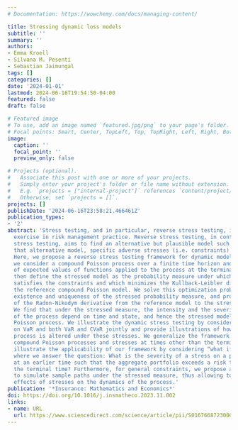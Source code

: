 ```yaml
---
# Documentation: https://wowchemy.com/docs/managing-content/

title: Stressing dynamic loss models
subtitle: ''
summary: ''
authors:
- Emma Kroell
- Silvana M. Pesenti
- Sebastian Jaimungal
tags: []
categories: []
date: '2024-01-01'
lastmod: 2024-06-16T19:54:50-04:00
featured: false
draft: false

# Featured image
# To use, add an image named `featured.jpg/png` to your page's folder.
# Focal points: Smart, Center, TopLeft, Top, TopRight, Left, Right, BottomLeft, Bottom, BottomRight.
image:
  caption: ''
  focal_point: ''
  preview_only: false

# Projects (optional).
#   Associate this post with one or more of your projects.
#   Simply enter your project's folder or file name without extension.
#   E.g. `projects = ["internal-project"]` references `content/project/deep-learning/index.md`.
#   Otherwise, set `projects = []`.
projects: []
publishDate: '2024-06-16T23:58:21.466461Z'
publication_types:
- '2'
abstract: 'Stress testing, and in particular, reverse stress testing, is a prominent
  exercise in risk management practice. Reverse stress testing, in contrast to (forward)
  stress testing, aims to find an alternative but plausible model such that under
  that alternative model, specific adverse stresses (i.e. constraints) are satisfied.
  Here, we propose a reverse stress testing framework for dynamic models. Specifically,
  we consider a compound Poisson process over a finite time horizon and stresses composed
  of expected values of functions applied to the process at the terminal time. We
  then define the stressed model as the probability measure under which the process
  satisfies the constraints and which minimizes the Kullback-Leibler divergence to
  the reference compound Poisson model. We solve this optimization problem, prove
  existence and uniqueness of the stressed probability measure, and provide a characterization
  of the Radon-Nikodym derivative from the reference model to the stressed model.
  We find that under the stressed measure, the intensity and the severity distribution
  of the process depend on time and state, and hence the stressed model is not a compound
  Poisson process. We illustrate the dynamic stress testing by considering stresses
  on VaR and both VaR and CVaR jointly and provide illustrations of how the stochastic
  process is altered under these stresses. We generalize the framework to multivariate
  compound Poisson processes and stresses at times other than the terminal time. We
  illustrate the applicability of our framework by considering “what if” scenarios,
  where we answer the question: What is the severity of a stress on a portfolio component
  at an earlier time such that the aggregate portfolio exceeds a risk threshold at
  the terminal time? Furthermore, for general constraints, we propose an algorithm
  to simulate sample paths under the stressed measure, thus allowing to compare the
  effects of stresses on the dynamics of the process.'
publication: '*Insurance: Mathematics and Economics*'
doi: https://doi.org/10.1016/j.insmatheco.2023.11.002
links:
- name: URL
  url: https://www.sciencedirect.com/science/article/pii/S0167668723000975
---
```

